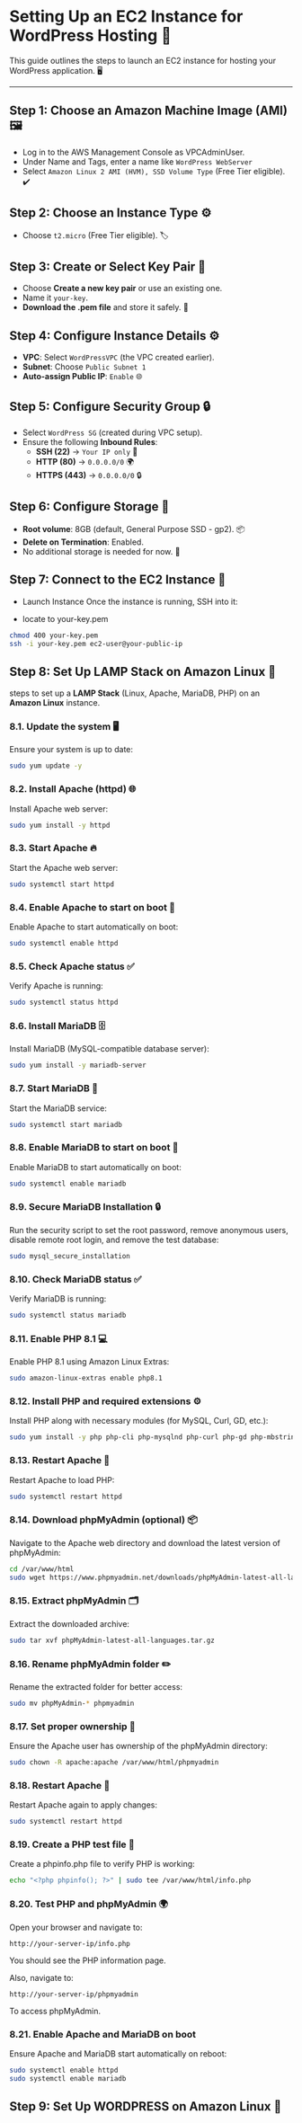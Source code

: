 # Setting Up an EC2 Instance for WordPress Hosting 🚀

This guide outlines the steps to launch an EC2 instance for hosting your WordPress application. 🖥️

---

## Step 1: Choose an Amazon Machine Image (AMI) 🖼️
- Log in to the AWS Management Console as VPCAdminUser.
- Under Name and Tags, enter a name like `WordPress WebServer`
- Select `Amazon Linux 2 AMI (HVM), SSD Volume Type` (Free Tier eligible). ✔️

## Step 2: Choose an Instance Type ⚙️
- Choose `t2.micro` (Free Tier eligible). 🏷️

## Step 3: Create or Select Key Pair 🔑
- Choose **Create a new key pair** or use an existing one.
- Name it `your-key`.
- **Download the .pem file** and store it safely. 💾

## Step 4: Configure Instance Details ⚙️
- **VPC**: Select `WordPressVPC` (the VPC created earlier).
- **Subnet**: Choose `Public Subnet 1`
- **Auto-assign Public IP**: `Enable` 🌐

## Step 5: Configure Security Group 🔒
- Select `WordPress SG` (created during VPC setup).
- Ensure the following **Inbound Rules**:
  - **SSH (22)** → `Your IP only` 🔐
  - **HTTP (80)** → `0.0.0.0/0` 🌍
  - **HTTPS (443)** → `0.0.0.0/0` 🔒

## Step 6: Configure Storage 💾
- **Root volume**: 8GB (default, General Purpose SSD - gp2). 📦
- **Delete on Termination**: Enabled.
- No additional storage is needed for now. 🚫

## Step 7: Connect to the EC2 Instance 🔌
- Launch Instance
Once the instance is running, SSH into it:

- locate to your-key.pem
```bash
chmod 400 your-key.pem
ssh -i your-key.pem ec2-user@your-public-ip
```

## Step 8: Set Up LAMP Stack on Amazon Linux 🔧

steps to set up a **LAMP Stack** (Linux, Apache, MariaDB, PHP) on an **Amazon Linux** instance. 

### 8.1. **Update the system** 🖥️
Ensure your system is up to date:
```bash
sudo yum update -y
```
### 8.2. Install Apache (httpd) 🌐
Install Apache web server:
```bash
sudo yum install -y httpd
```
### 8.3. Start Apache 🔥
Start the Apache web server:
```bash
sudo systemctl start httpd
```
### 8.4. Enable Apache to start on boot 🔄
Enable Apache to start automatically on boot:
```bash
sudo systemctl enable httpd
```
### 8.5. Check Apache status ✅
Verify Apache is running:
```bash
sudo systemctl status httpd
```
### 8.6. Install MariaDB 🗄️
Install MariaDB (MySQL-compatible database server):
```bash
sudo yum install -y mariadb-server
```
### 8.7. Start MariaDB 💾
Start the MariaDB service:
```bash
sudo systemctl start mariadb
```
### 8.8. Enable MariaDB to start on boot 🔄
Enable MariaDB to start automatically on boot:
```bash
sudo systemctl enable mariadb
```
### 8.9. Secure MariaDB Installation 🔒
Run the security script to set the root password, remove anonymous users, disable remote root login, and remove the test database:
```bash
sudo mysql_secure_installation
```
### 8.10. Check MariaDB status ✅
Verify MariaDB is running:
```bash
sudo systemctl status mariadb
```
### 8.11. Enable PHP 8.1 💻
Enable PHP 8.1 using Amazon Linux Extras:
```bash
sudo amazon-linux-extras enable php8.1
```
### 8.12. Install PHP and required extensions ⚙️
Install PHP along with necessary modules (for MySQL, Curl, GD, etc.):
```bash
sudo yum install -y php php-cli php-mysqlnd php-curl php-gd php-mbstring php-xml php-zip unzip
```
### 8.13. Restart Apache 🔄
Restart Apache to load PHP:
```bash
sudo systemctl restart httpd
```
### 8.14. Download phpMyAdmin (optional) 📦
Navigate to the Apache web directory and download the latest version of phpMyAdmin:
```bash
cd /var/www/html
sudo wget https://www.phpmyadmin.net/downloads/phpMyAdmin-latest-all-languages.tar.gz
```
### 8.15. Extract phpMyAdmin 🗂️
Extract the downloaded archive:
```bash
sudo tar xvf phpMyAdmin-latest-all-languages.tar.gz
```
### 8.16. Rename phpMyAdmin folder ✏️
Rename the extracted folder for better access:
```bash
sudo mv phpMyAdmin-* phpmyadmin
```
### 8.17. Set proper ownership 🔑
Ensure the Apache user has ownership of the phpMyAdmin directory:
```bash
sudo chown -R apache:apache /var/www/html/phpmyadmin
```
### 8.18. Restart Apache 🔄
Restart Apache again to apply changes:
```bash
sudo systemctl restart httpd
```
### 8.19. Create a PHP test file 📝
Create a phpinfo.php file to verify PHP is working:
```bash
echo "<?php phpinfo(); ?>" | sudo tee /var/www/html/info.php
```
### 8.20. Test PHP and phpMyAdmin 🌍
Open your browser and navigate to:
```pgsql
http://your-server-ip/info.php
```
You should see the PHP information page.

Also, navigate to:
```
http://your-server-ip/phpmyadmin
```
To access phpMyAdmin.

### 8.21. Enable Apache and MariaDB on boot
Ensure Apache and MariaDB start automatically on reboot:
```bash
sudo systemctl enable httpd
sudo systemctl enable mariadb
```
## Step 9: Set Up WORDPRESS on Amazon Linux 🔧
